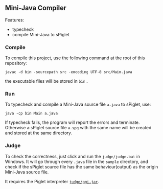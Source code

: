 ## Mini-Java Compiler

Features:
- typecheck 
- compile Mini-Java to sPiglet

### Compile

To compile this project, use the following command at the root of this repository:

    javac -d bin -sourcepath src -encoding UTF-8 src/Main.java

the executable files will be stored in `bin` .

### Run

To typecheck and compile a Mini-Java source file `a.java` to sPiglet, use:

    java -cp bin Main a.java

If typecheck fails, the program will report the errors and terminate. Otherwise a sPiglet source file `a.spg` with the same name will be created and stored at the same directory.

### Judge

To check the correctness, just click and run the `judge/judge.bat` in Windows. It will go through every `.java` file in the `sample` directory, and check if the sPiglet source file has the same behaviour(output) as the origin Mini-Java source file.

It requires the Piglet interpreter [`judge/pgi.jar`](http://compilers.cs.ucla.edu/cs132/software/pgi.jar).